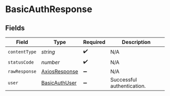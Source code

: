 # BasicAuthResponse


## Fields

| Field                                                     | Type                                                      | Required                                                  | Description                                               |
| --------------------------------------------------------- | --------------------------------------------------------- | --------------------------------------------------------- | --------------------------------------------------------- |
| `contentType`                                             | *string*                                                  | :heavy_check_mark:                                        | N/A                                                       |
| `statusCode`                                              | *number*                                                  | :heavy_check_mark:                                        | N/A                                                       |
| `rawResponse`                                             | [AxiosResponse](https://axios-http.com/docs/res_schema)   | :heavy_minus_sign:                                        | N/A                                                       |
| `user`                                                    | [BasicAuthUser](../../models/operations/basicauthuser.md) | :heavy_minus_sign:                                        | Successful authentication.                                |
